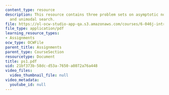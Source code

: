 ```yaml
---
content_type: resource
description: This resource contains three problem sets on asymptotic notation, recurrences
  and unimodal search.
file: https://ol-ocw-studio-app-qa.s3.amazonaws.com/courses/6-046j-introduction-to-algorithms-sma-5503-fall-2005/21bf373b58dcd53a7650a8072a76a448_ps1.pdf
file_type: application/pdf
learning_resource_types:
- Assignments
ocw_type: OCWFile
parent_title: Assignments
parent_type: CourseSection
resourcetype: Document
title: ps1.pdf
uid: 21bf373b-58dc-d53a-7650-a8072a76a448
video_files:
  video_thumbnail_file: null
video_metadata:
  youtube_id: null
---
```

